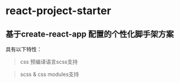 # react-project-starter

## 基于create-react-app 配置的个性化脚手架方案
具有以下特性：
>css 预编译语言scss支持

>scss & css modules支持